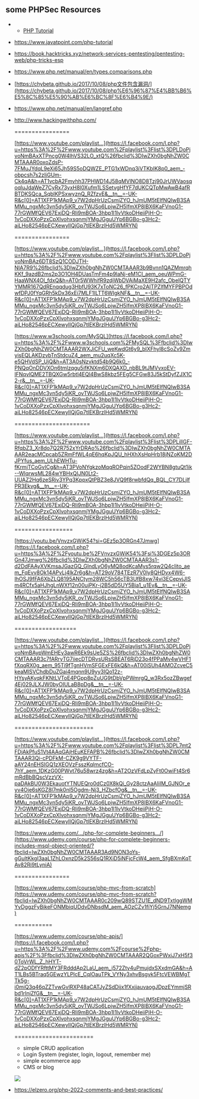 ## some PHPSec Resources

- - [PHP Tutorial](https://www.phptutorial.net/)
- https://www.javatpoint.com/php-tutorial
- https://book.hacktricks.xyz/network-services-pentesting/pentesting-web/php-tricks-esp
- https://www.php.net/manual/en/types.comparisons.php
- [https://chybeta.github.io/2017/10/08/php文件包含漏洞/](https://chybeta.github.io/2017/10/08/php%E6%96%87%E4%BB%B6%E5%8C%85%E5%90%AB%E6%BC%8F%E6%B4%9E/)
- https://www.php.net/manual/en/langref.php
- http://www.hackingwithphp.com/

    
    ================
    
  
    
    [https://www.youtube.com/playlist...](https://l.facebook.com/l.php?u=https%3A%2F%2Fwww.youtube.com%2Fplaylist%3Flist%3DPLDoPjvoNmBAxXTPncg0W4lhVS32LO_xtQ%26fbclid%3DIwZXh0bgNhZW0CMTAAAR0oxoZdsP-7FMuJYdqL9eXi65Jh59S5oDQWZE_PTG1xWDnq3iVTKbIK8p0_aem_-obpcsh7s2zIjGUm-Ck4qA&h=AT1vcbA2Fmvhh37PHWD14J58qMVlNO8D8Tzj90JrUWVaosqoqluJdaWeZ7CyRx73yxH8l0Xufm1LSSetvgHfYF7dUKCQTpMwAwB4afRBTDKSQca_SqblKPSxwyznQ_RZfzvE&__tn__=-UK-R&c[0]=AT1XFP1kMAp9_v7W2dpHrUzCsmjZYO_hJmUM5tEIfNQIwB3SAMMu_ngxMc3vn5dy5jKR_ovTWJSo6LpjwZH5IfmXP8lBX6KaFVnoG1-77rGWMfQEV67ExjDQ-Rli9mBOA-3hbp1I1lvVtkoDHeiiPjH-O-1vCoDXXoPzxCpXlvohxsqnmjYMgJGguUYp6BGBo-g3Hc2-aiLHo82546pECXewyIlQjGp7tIEKBrzlHd5WMRYN)
    
    
    ================
    
    
    [https://www.youtube.com/playlist...](https://l.facebook.com/l.php?u=https%3A%2F%2Fwww.youtube.com%2Fplaylist%3Flist%3DPLDoPjvoNmBAz6DT8SzQ1CODJTH-NIA7R9%26fbclid%3DIwZXh0bgNhZW0CMTAAAR3b9Bvnn1QAZMmrqhKKf_9azdB2ms2p3O1OH4DUasTmFm4p9laNj-eM1CI_aem_oeuWPmG-HaaWNX4Ol_fdxQ&h=AT0r5WWhifR9zdjWbDVAiMaXE9H2afc_ObeIQTYYMMR167QdREnqqdug3HbfU93K7xToNC26_fPKCro2AITPZlfMYFPBPOdwfDPJ0fYqGRh5kDx36xEi7MLF1ILTT6WIgkNF&__tn__=-UK-R&c[0]=AT1XFP1kMAp9_v7W2dpHrUzCsmjZYO_hJmUM5tEIfNQIwB3SAMMu_ngxMc3vn5dy5jKR_ovTWJSo6LpjwZH5IfmXP8lBX6KaFVnoG1-77rGWMfQEV67ExjDQ-Rli9mBOA-3hbp1I1lvVtkoDHeiiPjH-O-1vCoDXXoPzxCpXlvohxsqnmjYMgJGguUYp6BGBo-g3Hc2-aiLHo82546pECXewyIlQjGp7tIEKBrzlHd5WMRYN)
    
    
    [https://www.w3schools.com/MySQL](https://l.facebook.com/l.php?u=https%3A%2F%2Fwww.w3schools.com%2FMySQL%3Ffbclid%3DIwZXh0bgNhZW0CMTAAAR2WXJiCFU_weKwdGt6y9_bIXFhyl8cSoZv9ZmyisEQLAKDzvbTnStdcuZ4_aem_mu2uqXc5K-e5QHVdSP_UjQ&h=AT3A0sNzvktd54b9Q6k0_-PNQqOnDDVXOn6tmlzqgu5ifKNXm6DXQAXD_nbBL9tJMVvxoEV-IFNqvlQME2TBQXGw5rbtl4EQl4BwS8kbz5FEg5CFGw83J5kStDyfZJX1C2-r&__tn__=-UK-R&c[0]=AT1XFP1kMAp9_v7W2dpHrUzCsmjZYO_hJmUM5tEIfNQIwB3SAMMu_ngxMc3vn5dy5jKR_ovTWJSo6LpjwZH5IfmXP8lBX6KaFVnoG1-77rGWMfQEV67ExjDQ-Rli9mBOA-3hbp1I1lvVtkoDHeiiPjH-O-1vCoDXXoPzxCpXlvohxsqnmjYMgJGguUYp6BGBo-g3Hc2-aiLHo82546pECXewyIlQjGp7tIEKBrzlHd5WMRYN)
    
    ======================
    
    
    [https://www.youtube.com/playlist...](https://l.facebook.com/l.php?u=https%3A%2F%2Fwww.youtube.com%2Fplaylist%3Flist%3DPLillGF-RfqbZ3_Xr8do7Q2R752xYrDRAo%26fbclid%3DIwZXh0bgNhZW0CMTAAAR2eacMCpcab5ZRmFfWL4qE6hqKpJQU_hHXhXsHpHrb18jNZoKM2DJPYfus_aem_ULhEWHTu-fKrmjTCoGvICg&h=AT3PVoNYgkzoMqqROPqin5ZOodF2WYBN8gtuQt1ik--WlqrwsML284wYBHxQIJN0Lt2-UUAZ2Hq6zeSRiv3YPq3KppxQtPBZ3e8JVQ9f8rwbfdQq_BQL_CY7DLjlfPR3Ekvg&__tn__=-UK-R&c[0]=AT1XFP1kMAp9_v7W2dpHrUzCsmjZYO_hJmUM5tEIfNQIwB3SAMMu_ngxMc3vn5dy5jKR_ovTWJSo6LpjwZH5IfmXP8lBX6KaFVnoG1-77rGWMfQEV67ExjDQ-Rli9mBOA-3hbp1I1lvVtkoDHeiiPjH-O-1vCoDXXoPzxCpXlvohxsqnmjYMgJGguUYp6BGBo-g3Hc2-aiLHo82546pECXewyIlQjGp7tIEKBrzlHd5WMRYN)
    
    
    =================
    
    
    [https://youtu.be/VnvzxGWiK54?si=GEz5p3ORGn47Jmwg](https://l.facebook.com/l.php?u=https%3A%2F%2Fyoutu.be%2FVnvzxGWiK54%3Fsi%3DGEz5p3ORGn47Jmwg%26fbclid%3DIwZXh0bgNhZW0CMTAAAR3s1-d2DdFAAyXVKmsaJGazGQ_GlndLyO6yMQ8odKcaMys5rqw2Q4cIito_aem_FqEvv8Ok14APvLj4IkZr6g&h=AT29oV784TEzR7V0ly8QHDvx4W6-IhOSJ9fFA6XbZLQ8195ANCtym28WC5h56cTB3UfB8xw74vi3ECepvjJISm4RCfx5aHJhgLnWXf12n00ujPKr-j2B5dD5UY5Bia1_u1Ev&__tn__=-UK-R&c[0]=AT1XFP1kMAp9_v7W2dpHrUzCsmjZYO_hJmUM5tEIfNQIwB3SAMMu_ngxMc3vn5dy5jKR_ovTWJSo6LpjwZH5IfmXP8lBX6KaFVnoG1-77rGWMfQEV67ExjDQ-Rli9mBOA-3hbp1I1lvVtkoDHeiiPjH-O-1vCoDXXoPzxCpXlvohxsqnmjYMgJGguUYp6BGBo-g3Hc2-aiLHo82546pECXewyIlQjGp7tIEKBrzlHd5WMRYN)
    
    ==================
    
    
    [https://www.youtube.com/playlist...](https://l.facebook.com/l.php?u=https%3A%2F%2Fwww.youtube.com%2Fplaylist%3Flist%3DPLDoPjvoNmBAypWmEHEy3awR6Ek9sUe5ZS%26fbclid%3DIwZXh0bgNhZW0CMTAAAR3c7fARryTG7iiecDTDRvsURsSBEAT6RjD23o4fPPaMv4wVHF1fXqqRX0g_aem_95Ti9fTgnHVmSFGExFE6kQ&h=AT00iSUh4AMOZcveC5keaMlSVChdbDuZGai4mqnn9U9yy3IQo12z-HYsyAKyqkFKNtLVToE4PGpp8pZuUG9tDbVpPWmrgQ_w3Rx5ozZBwgef4Ej029JLXJW0byOIULaB8pDg&__tn__=-UK-R&c[0]=AT1XFP1kMAp9_v7W2dpHrUzCsmjZYO_hJmUM5tEIfNQIwB3SAMMu_ngxMc3vn5dy5jKR_ovTWJSo6LpjwZH5IfmXP8lBX6KaFVnoG1-77rGWMfQEV67ExjDQ-Rli9mBOA-3hbp1I1lvVtkoDHeiiPjH-O-1vCoDXXoPzxCpXlvohxsqnmjYMgJGguUYp6BGBo-g3Hc2-aiLHo82546pECXewyIlQjGp7tIEKBrzlHd5WMRYN)
    
    =======================
    
    
    [https://www.youtube.com/playlist...](https://l.facebook.com/l.php?u=https%3A%2F%2Fwww.youtube.com%2Fplaylist%3Flist%3DPL7mt2FDjAkPfuS1Vt4AAqGAjHEuKEFAPB%26fbclid%3DIwZXh0bgNhZW0CMTAAAR3Qi-cPDFkM-CZK9g9VYTF-aAY24nEHSIGQ1zXEOVzFsszKqlmcfCO-7hY_aem_1DKzG00PWvt76u58wrz4zg&h=AT2OzVFdLpZyFt0OwiFt4Sr6mRdBbBQscVzzVX-paDAkBU0W3EkauotYTNUEQro0dCz0X8kQi_Gy28ctzAaAIiIM_GJNOr_eyv4Oje6sKGZ8l7mk0nl5Ogdm-Nj3_HZbcfOg&__tn__=-UK-R&c[0]=AT1XFP1kMAp9_v7W2dpHrUzCsmjZYO_hJmUM5tEIfNQIwB3SAMMu_ngxMc3vn5dy5jKR_ovTWJSo6LpjwZH5IfmXP8lBX6KaFVnoG1-77rGWMfQEV67ExjDQ-Rli9mBOA-3hbp1I1lvVtkoDHeiiPjH-O-1vCoDXXoPzxCpXlvohxsqnmjYMgJGguUYp6BGBo-g3Hc2-aiLHo82546pECXewyIlQjGp7tIEKBrzlHd5WMRYN)
    

    [https://www.udemy.com/.../php-for-complete-beginners.../](https://www.udemy.com/course/php-for-complete-beginners-includes-msql-object-oriented/?fbclid=IwZXh0bgNhZW0CMTAAAR3Ad9NON3oYs-gGultKkgI3aaL1ZhLOxnzD5k2S56sQ1RXiD5iNFjcFcW4_aem_SfgBXmKqTAv82Ri9tLyniA)
    
    
    ================
    
    
    [https://www.udemy.com/course/php-mvc-from-scratch](https://www.udemy.com/course/php-mvc-from-scratch?fbclid=IwZXh0bgNhZW0CMTAAAR0c209wQ89STZU1E_dND9TxtlggWMYvDggzFyBikeFONMbiqUDdvDNbsdM_aem_AOzCZv1fiYj5GrnJ7NNemg)
    
    
    ===========
    
    
    [https://www.udemy.com/course/php-apis/](https://l.facebook.com/l.php?u=https%3A%2F%2Fwww.udemy.com%2Fcourse%2Fphp-apis%2F%3Ffbclid%3DIwZXh0bgNhZW0CMTAAAR2QGoxPWxiJ7xH5f30ToVrWL_Z_hHYT-dZ2pODfYRfttMY3FRdddAp2LaU_aem_j572Zty4uPmujdxSXxdmGA&h=AT1LBs5BTraq5GEwzYLPIcE_CqlOauTPk_VYNy3xhvBsgvk5FtcVEWBMgTTk5g-i0miQ3q46qZZTvwGvlRXP48aCATJyZSdDijx1fXxjjauvaogJDpzEYmmjSRbd1rInjZfG&__tn__=-UK-R&c[0]=AT1XFP1kMAp9_v7W2dpHrUzCsmjZYO_hJmUM5tEIfNQIwB3SAMMu_ngxMc3vn5dy5jKR_ovTWJSo6LpjwZH5IfmXP8lBX6KaFVnoG1-77rGWMfQEV67ExjDQ-Rli9mBOA-3hbp1I1lvVtkoDHeiiPjH-O-1vCoDXXoPzxCpXlvohxsqnmjYMgJGguUYp6BGBo-g3Hc2-aiLHo82546pECXewyIlQjGp7tIEKBrzlHd5WMRYN)
    
    
    
    =======================
    
    - simple CRUD application
    - Login System (register, login, logout, remember me)
    - simple ecommerce app
    - CMS or blog
    
    
    
    ![](https://scontent.fcai19-4.fna.fbcdn.net/v/t39.30808-6/403887094_3597744780504741_640307158146557728_n.jpg?stp=dst-jpg_s960x960&_nc_cat=108&ccb=1-7&_nc_sid=aa7b47&_nc_eui2=AeE1JBzpJibxuQOK4XN217APZuBslo0Hq7Vm4GyWjQertenLnEo4AwlfT3R3goBLINWziFzdrLoVnUz1uLxybbFA&_nc_ohc=FuLLyYWPqwMQ7kNvgF2TU7l&_nc_ht=scontent.fcai19-4.fna&oh=00_AYDHLHsY0Ne8fV0bKh2s-WT9d9fYD_rLad4B0NRH_ERmBQ&oe=66841AB3)
    
  
    
    
- https://elzero.org/php-2022-comments-and-best-practices/
